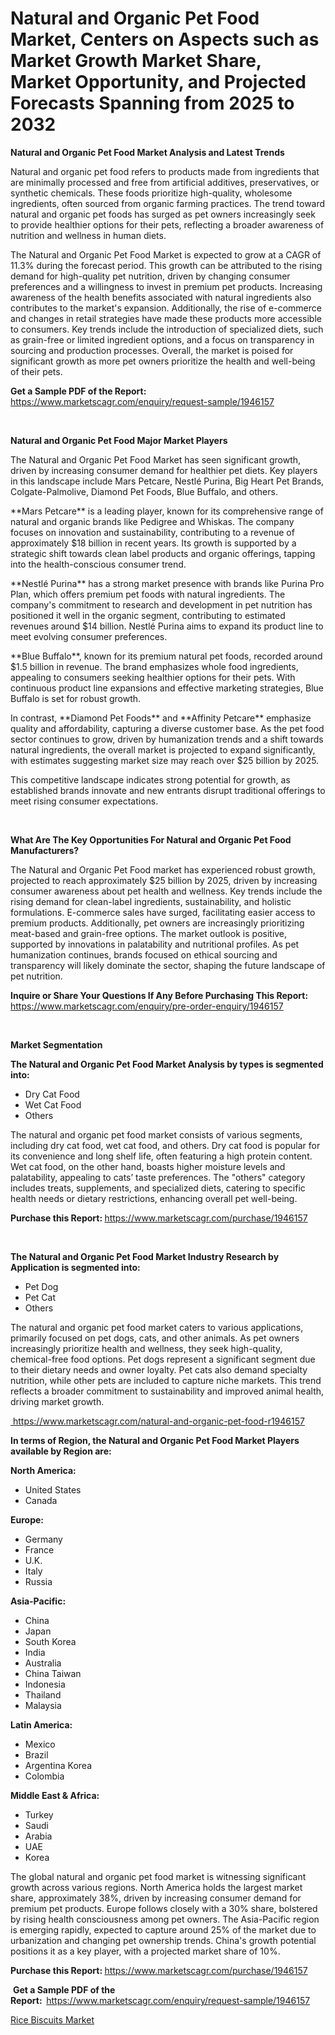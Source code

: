 <p><h1>Natural and Organic Pet Food Market, Centers on Aspects such as Market Growth Market Share, Market Opportunity, and Projected Forecasts Spanning from 2025 to 2032</h1></p><p><strong>Natural and Organic Pet Food Market Analysis and Latest Trends</strong></p>
<p><p>Natural and organic pet food refers to products made from ingredients that are minimally processed and free from artificial additives, preservatives, or synthetic chemicals. These foods prioritize high-quality, wholesome ingredients, often sourced from organic farming practices. The trend toward natural and organic pet foods has surged as pet owners increasingly seek to provide healthier options for their pets, reflecting a broader awareness of nutrition and wellness in human diets.</p><p>The Natural and Organic Pet Food Market is expected to grow at a CAGR of 11.3% during the forecast period. This growth can be attributed to the rising demand for high-quality pet nutrition, driven by changing consumer preferences and a willingness to invest in premium pet products. Increasing awareness of the health benefits associated with natural ingredients also contributes to the market's expansion. Additionally, the rise of e-commerce and changes in retail strategies have made these products more accessible to consumers. Key trends include the introduction of specialized diets, such as grain-free or limited ingredient options, and a focus on transparency in sourcing and production processes. Overall, the market is poised for significant growth as more pet owners prioritize the health and well-being of their pets.</p></p>
<p><strong>Get a Sample PDF of the Report:&nbsp;</strong> <a href="https://www.marketscagr.com/enquiry/request-sample/1946157?utm_campaign=3580&utm_medium=2&utm_source=Github&utm_content=ia&utm_term=07042025&utm_id=natural-and-organic-pet-food">https://www.marketscagr.com/enquiry/request-sample/1946157</a></p>
<p>&nbsp;</p>
<p><strong>Natural and Organic Pet Food Major Market Players</strong></p>
<p><p>The Natural and Organic Pet Food Market has seen significant growth, driven by increasing consumer demand for healthier pet diets. Key players in this landscape include Mars Petcare, Nestlé Purina, Big Heart Pet Brands, Colgate-Palmolive, Diamond Pet Foods, Blue Buffalo, and others.</p><p>**Mars Petcare** is a leading player, known for its comprehensive range of natural and organic brands like Pedigree and Whiskas. The company focuses on innovation and sustainability, contributing to a revenue of approximately $18 billion in recent years. Its growth is supported by a strategic shift towards clean label products and organic offerings, tapping into the health-conscious consumer trend.</p><p>**Nestlé Purina** has a strong market presence with brands like Purina Pro Plan, which offers premium pet foods with natural ingredients. The company's commitment to research and development in pet nutrition has positioned it well in the organic segment, contributing to estimated revenues around $14 billion. Nestlé Purina aims to expand its product line to meet evolving consumer preferences.</p><p>**Blue Buffalo**, known for its premium natural pet foods, recorded around $1.5 billion in revenue. The brand emphasizes whole food ingredients, appealing to consumers seeking healthier options for their pets. With continuous product line expansions and effective marketing strategies, Blue Buffalo is set for robust growth.</p><p>In contrast, **Diamond Pet Foods** and **Affinity Petcare** emphasize quality and affordability, capturing a diverse customer base. As the pet food sector continues to grow, driven by humanization trends and a shift towards natural ingredients, the overall market is projected to expand significantly, with estimates suggesting market size may reach over $25 billion by 2025.</p><p>This competitive landscape indicates strong potential for growth, as established brands innovate and new entrants disrupt traditional offerings to meet rising consumer expectations.</p></p>
<p>&nbsp;</p>
<p><strong>What Are The Key Opportunities For Natural and Organic Pet Food Manufacturers?</strong></p>
<p><p>The Natural and Organic Pet Food market has experienced robust growth, projected to reach approximately $25 billion by 2025, driven by increasing consumer awareness about pet health and wellness. Key trends include the rising demand for clean-label ingredients, sustainability, and holistic formulations. E-commerce sales have surged, facilitating easier access to premium products. Additionally, pet owners are increasingly prioritizing meat-based and grain-free options. The market outlook is positive, supported by innovations in palatability and nutritional profiles. As pet humanization continues, brands focused on ethical sourcing and transparency will likely dominate the sector, shaping the future landscape of pet nutrition.</p></p>
<p><strong>Inquire or Share Your Questions If Any Before Purchasing This Report:</strong> <a href="https://www.marketscagr.com/enquiry/pre-order-enquiry/1946157?utm_campaign=3580&utm_medium=2&utm_source=Github&utm_content=ia&utm_term=07042025&utm_id=natural-and-organic-pet-food">https://www.marketscagr.com/enquiry/pre-order-enquiry/1946157</a></p>
<p>&nbsp;</p>
<p><strong>Market Segmentation</strong></p>
<p><strong>The Natural and Organic Pet Food Market Analysis by types is segmented into:</strong></p>
<p><ul><li>Dry Cat Food</li><li>Wet Cat Food</li><li>Others</li></ul></p>
<p><p>The natural and organic pet food market consists of various segments, including dry cat food, wet cat food, and others. Dry cat food is popular for its convenience and long shelf life, often featuring a high protein content. Wet cat food, on the other hand, boasts higher moisture levels and palatability, appealing to cats’ taste preferences. The "others" category includes treats, supplements, and specialized diets, catering to specific health needs or dietary restrictions, enhancing overall pet well-being.</p></p>
<p><strong>Purchase this Report:&nbsp;</strong><a href="https://www.marketscagr.com/purchase/1946157?utm_campaign=3580&utm_medium=2&utm_source=Github&utm_content=ia&utm_term=07042025&utm_id=natural-and-organic-pet-food">https://www.marketscagr.com/purchase/1946157</a></p>
<p>&nbsp;</p>
<p><strong>The Natural and Organic Pet Food Market Industry Research by Application is segmented into:</strong></p>
<p><ul><li>Pet Dog</li><li>Pet Cat</li><li>Others</li></ul></p>
<p><p>The natural and organic pet food market caters to various applications, primarily focused on pet dogs, cats, and other animals. As pet owners increasingly prioritize health and wellness, they seek high-quality, chemical-free food options. Pet dogs represent a significant segment due to their dietary needs and owner loyalty. Pet cats also demand specialty nutrition, while other pets are included to capture niche markets. This trend reflects a broader commitment to sustainability and improved animal health, driving market growth.</p></p>
<p><a href="https://www.marketscagr.com/natural-and-organic-pet-food-r1946157?utm_campaign=3580&utm_medium=2&utm_source=Github&utm_content=ia&utm_term=07042025&utm_id=natural-and-organic-pet-food">&nbsp;https://www.marketscagr.com/natural-and-organic-pet-food-r1946157</a></p>
<p><strong>In terms of Region, the Natural and Organic Pet Food Market Players available by Region are:</strong></p>
<p>
    <p> <strong> North America: </strong>
        <ul>
            <li>United States</li>
            <li>Canada</li>
        </ul>
        </p> 
    <p> <strong> Europe: </strong>
        <ul>
            <li>Germany</li>
            <li>France</li>
            <li>U.K.</li>
            <li>Italy</li>
            <li>Russia</li>
        </ul>
        </p> 
    <p> <strong> Asia-Pacific: </strong>
        <ul>
            <li>China</li>
            <li>Japan</li>
            <li>South Korea</li>
            <li>India</li>
            <li>Australia</li>
            <li>China Taiwan</li>
            <li>Indonesia</li>
            <li>Thailand</li>
            <li>Malaysia</li>
        </ul>
        </p> 
    <p> <strong> Latin America: </strong>
        <ul>
            <li>Mexico</li>
            <li>Brazil</li>
            <li>Argentina Korea</li>
            <li>Colombia</li>
        </ul>
        </p> 
    <p> <strong> Middle East & Africa: </strong>
        <ul>
            <li>Turkey</li>
            <li>Saudi</li>
            <li>Arabia</li>
            <li>UAE</li>
            <li>Korea</li>
        </ul>
    </p>
    </p>
<p><p>The global natural and organic pet food market is witnessing significant growth across various regions. North America holds the largest market share, approximately 38%, driven by increasing consumer demand for premium pet products. Europe follows closely with a 30% share, bolstered by rising health consciousness among pet owners. The Asia-Pacific region is emerging rapidly, expected to capture around 25% of the market due to urbanization and changing pet ownership trends. China's growth potential positions it as a key player, with a projected market share of 10%.</p></p>
<p><strong>Purchase this Report: </strong><a href="https://www.marketscagr.com/purchase/1946157?utm_campaign=3580&utm_medium=2&utm_source=Github&utm_content=ia&utm_term=07042025&utm_id=natural-and-organic-pet-food">https://www.marketscagr.com/purchase/1946157</a></p>
<p>&nbsp;<strong>Get a Sample PDF of the Report:&nbsp;&nbsp;</strong><a href="https://www.marketscagr.com/enquiry/request-sample/1946157?utm_campaign=3580&utm_medium=2&utm_source=Github&utm_content=ia&utm_term=07042025&utm_id=natural-and-organic-pet-food">https://www.marketscagr.com/enquiry/request-sample/1946157</a></p>
<p><strong></strong></p>
<p><p><a href="https://github.com/signallaikun/Market-Research-Report-List-1/blob/main/rice-biscuits-market.md?utm_campaign=3580&utm_medium=2&utm_source=Github&utm_content=ia&utm_term=07042025&utm_id=natural-and-organic-pet-food">Rice Biscuits Market</a></p></p>